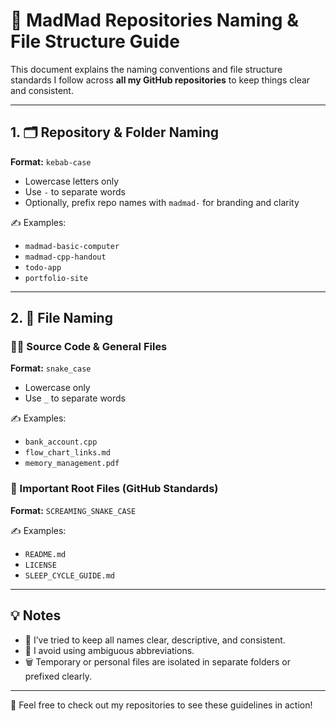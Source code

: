 # 🧩 MadMad Repositories Naming & File Structure Guide

This document explains the naming conventions and file structure standards I follow across **all my GitHub repositories** to keep things clear and consistent.

---

  ## 1. 🗂 Repository & Folder Naming

**Format:** `kebab-case`
- Lowercase letters only
- Use `-` to separate words
- Optionally, prefix repo names with `madmad-` for branding and clarity

✍ Examples:
- `madmad-basic-computer`
- `madmad-cpp-handout`
- `todo-app`
- `portfolio-site`

---

## 2. 📁 File Naming

### 👨‍💻 Source Code & General Files
**Format:** `snake_case`  
- Lowercase only  
- Use `_` to separate words

✍ Examples:
- `bank_account.cpp`
- `flow_chart_links.md`
- `memory_management.pdf`

### 📌 Important Root Files (GitHub Standards)
**Format:** `SCREAMING_SNAKE_CASE`

✍ Examples:
- `README.md`
- `LICENSE`
- `SLEEP_CYCLE_GUIDE.md`

---

## 💡 Notes
- 🤖 I’ve tried to keep all names clear, descriptive, and consistent.  
- 👾 I avoid using ambiguous abbreviations.  
- 🗑 Temporary or personal files are isolated in separate folders or prefixed clearly.
---

🗽 Feel free to check out my repositories to see these guidelines in action!
